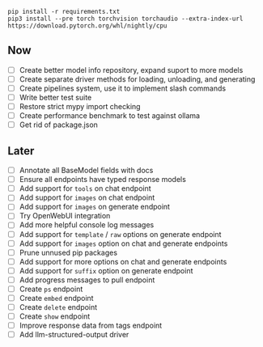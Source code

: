 ```
pip install -r requirements.txt
pip3 install --pre torch torchvision torchaudio --extra-index-url https://download.pytorch.org/whl/nightly/cpu
```

## Now

- [ ] Create better model info repository, expand suport to more models
- [ ] Create separate driver methods for loading, unloading, and generating
- [ ] Create pipelines system, use it to implement slash commands
- [ ] Write better test suite
- [ ] Restore strict mypy import checking
- [ ] Create performance benchmark to test against ollama
- [ ] Get rid of package.json

## Later

- [ ] Annotate all BaseModel fields with docs
- [ ] Ensure all endpoints have typed response models
- [ ] Add support for `tools` on chat endpoint
- [ ] Add support for `images` on chat endpoint
- [ ] Add support for `images` on generate endpoint
- [ ] Try OpenWebUI integration
- [ ] Add more helpful console log messages
- [ ] Add support for `template` / `raw` options on generate endpoint
- [ ] Add support for `images` option on chat and generate endpoints
- [ ] Prune unnused pip packages
- [ ] Add support for more options on chat and generate endpoints
- [ ] Add support for `suffix` option on generate endpoint
- [ ] Add progress messages to pull endpoint
- [ ] Create `ps` endpoint
- [ ] Create `embed` endpoint
- [ ] Create `delete` endpoint
- [ ] Create `show` endpoint
- [ ] Improve response data from tags endpoint
- [ ] Add llm-structured-output driver
